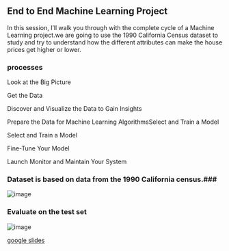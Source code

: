 ## End to End Machine Learning Project ##

In this session, I’ll walk you through with the complete cycle of a Machine Learning project.we are going to use the 1990 California Census dataset to study and try to understand how the different attributes can make the house prices get higher or lower. 

### processes ###
Look at the Big Picture 

Get the Data

Discover and Visualize the Data to Gain Insights

Prepare the Data for Machine Learning AlgorithmsSelect and Train a Model  

Select and Train a Model

Fine-Tune Your Model

Launch Monitor and Maintain Your System  


### Dataset is based on data from the 1990 California census.###
![image](https://user-images.githubusercontent.com/55336314/186586086-ba51ef2a-1c11-423b-a62e-44f8c5821e25.png)

### Evaluate on the test set
![image](https://user-images.githubusercontent.com/55336314/186596586-92981a65-e4eb-435e-bb4b-bd524ce07a3d.png)


[google slides](https://docs.google.com/presentation/d/1ig26fcddLXHQNdbC1rNxheb_8D2kprYPfEMfnctomrM/edit?usp=sharing)
